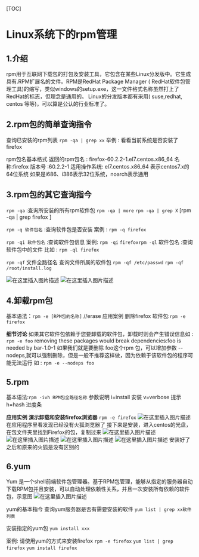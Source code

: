 [TOC]

# Linux系统下的rpm管理

## 1.介绍

rpm用于互联网下载包的打包及安装工具，它包含在某些Linux分发版中。它生成具有.RPM扩展名的文件。RPM是RedHat Package Manager ( RedHat软件包管理工具)的缩写，类似windows的setup.exe，这一文件格式名称虽然打上了RedHat的标志，但理念是通用的。
Linux的分发版本都有采用( suse,redhat, centos 等等)，可以算是公认的行业标准了。

## 2.rpm包的简单查询指令

查询已安装的rpm列表 `rpm -qa | grep xx`
举例 : 看看当前系统是否安装了 firefox

rpm包名基本格式
返回的rpm包名 : firefox-60.2.2-1.el7.centos.x86_64
名称:firefox
版本号 :60.2.2-1
适用操作系统: el7.centos.x86_64
表示centos7.x的64位系统
如果是i686、i386表示32位系统，noarch表示通用

## 3.rpm包的其它查询指今

`rpm -qa` :查询所安装的所有rpm软件包
`rpm -qa | more`
`rpm -qa | grep X` [rpm -qa | grep firefox ]

`rpm -q 软件包名` :查询软件包是否安装
案例 : `rpm -q firefox`

`rpm -qi 软件包名` :查询软件包信息
案例: `rpm -qi` 
`firefoxrpm -ql` 软件包名 :查询软件包中的文件
比如 : `rpm -ql firefox`

`rpm -qf` 文件全路径名 查询文件所属的软件包
`rpm -qf /etc/passwd`
`rpm -qf /root/install.log`

![在这里插入图片描述](https://img-blog.csdnimg.cn/df1192eb389342ef920bdffba9e58e66.png)
![在这里插入图片描述](https://img-blog.csdnimg.cn/0ffe50d4d8be4ac189fe9bf182915a8a.png)

## 4.卸载rpm包

基本语法：`rpm -e [RPM包的名称]` //erase
应用案例
删除firefox 软件包:`rpm -e firefox`

**细节讨论**
如果其它软件包依赖于您要卸载的软件包，卸载时则会产生错误信息如 : `rpm -e foo`
removing these packages would break dependencies:foo is needed by bar-1.0-1
如果我们就是要删除 foo这个rpm 包，可以增加参数 --nodeps,就可以强制删除，但是一般不推荐这样做，因为依赖于该软件包的程序可能无法运行
如 : `rpm -e --nodeps foo`

## 5.rpm

基本语法:`rpm -ivh RPM包全路径名称`
参数说明
i=install 安装
v=verbose 提示
h=hash 进度条

**应用实例**
**演示卸载和安装firefox浏览器**
`rpm -e firefox`
![在这里插入图片描述](https://img-blog.csdnimg.cn/68001e57591a439fbc403e7a1b2495a3.png)
在应用程序里看发现已经没有火狐浏览器了
接下来是安装，进入centos的光盘，在包文件夹里找到Firefox的包，复制过来
![在这里插入图片描述](https://img-blog.csdnimg.cn/49596926ba3c4c2d845b50adbbdc4afe.png)
![在这里插入图片描述](https://img-blog.csdnimg.cn/c254dbe35f3543158b21dfd2472226b9.png)
![在这里插入图片描述](https://img-blog.csdnimg.cn/08f270c13be14603a9971996cda61999.png)
![在这里插入图片描述](https://img-blog.csdnimg.cn/9c5fbbc82f324a8c86782dcd20830c92.png)
安装好了之后和原来的火狐是没有区别的

## 6.yum

Yum 是一个shell前端软件包管理器。基于RPM包管理，能够从指定的服务器自动下载RPM包并且安装，可以自动处理依赖性关系，并且一次安装所有依赖的软件包，示意图
![在这里插入图片描述](https://img-blog.csdnimg.cn/c64a477952f441debaa8d4880e407859.png)

yum的基本指今
查询yum服务器是否有需要安装的软件
`yum list | grep xx软件列表`

安装指定的yum包
`yum install xxx`

案例: 请使用yum的方式来安装firefox
`rpm -e firefox`
`yum list | grep firefox`
`yum install firefox`
